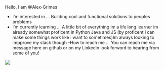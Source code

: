 Hello, I am @Alex-Grimes
- I’m interested in ... Building cool and functional solutions to peoples problems
- I’m currently learning ... A little bit of everything im a life long learner im already somewhat proficent in Python Java and JS (by proficent i can make some things work like i want to sometimes)Im always looking to impprove my stack though 
-How to reach me ... You can reach me via message here on github or on my Linkedin look forword to hearing from some of you!

<img align="center" src="https://github-readme-stats.vercel.app/api/top-langs/?username=Alex-Grimes&theme=<THEME_NAME>" />
